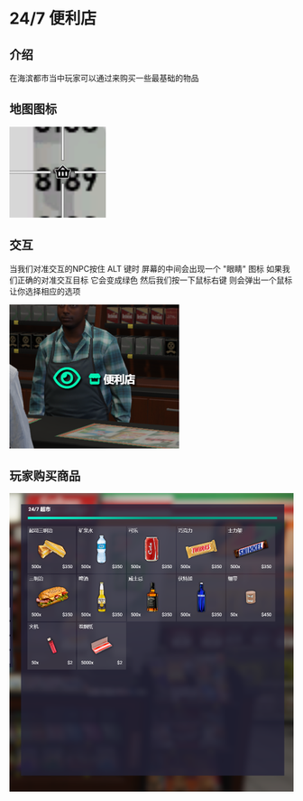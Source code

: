 # 24/7 便利店

## 介绍

在海滨都市当中玩家可以通过来购买一些最基础的物品



## 地图图标

![](<../.gitbook/assets/image (13).png>)



## 交互

当我们对准交互的NPC按住 ALT 键时 屏幕的中间会出现一个 "眼睛" 图标 如果我们正确的对准交互目标 它会变成绿色 然后我们按一下鼠标右键 则会弹出一个鼠标 让你选择相应的选项

![](<../.gitbook/assets/image (19).png>)



## 玩家购买商品

![](<../.gitbook/assets/image (2).png>)
